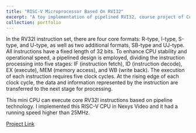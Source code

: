 ```yaml
---
title: "RISC-V Microprocessor Based On RVI32"
excerpt: "A toy implementation of pipelined RVI32, course project of Computer Organization. <br/><img src='/images/riscv.png' width='500' height='600'>"
collection: portfolio
---
```

In the RV32I instruction set, there are four core formats: R-type, I-type, S-type, and U-type, as well as two additional formats, SB-type and UJ-type. All instructions have a fixed length of 32 bits. To enhance CPU stability and operational speed, a pipelined design is employed, dividing the instruction processing into five stages: IF (instruction fetch), ID (instruction decode), EX (execute), MEM (memory access), and WB (write back). The execution of each instruction requires five clock cycles. At the rising edge of each clock cycle, the data and information represented by the instruction are transferred to the next stage for processing.

This mini CPU can execute core RV32I instructions based on pipeline technology. I implemented this RISC-V CPU in Nexys Video and it had a running speed higher than 25MHz.

[Project Link](http://alexander-suen.github.io/files/xxxx.pdf)


